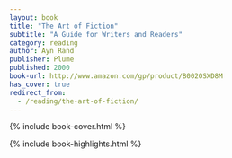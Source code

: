 ```yaml
---
layout: book
title: "The Art of Fiction"
subtitle: "A Guide for Writers and Readers"
category: reading
author: Ayn Rand
publisher: Plume
published: 2000
book-url: http://www.amazon.com/gp/product/B002OSXD8M
has_cover: true
redirect_from:
  - /reading/the-art-of-fiction/
---
```

{% include book-cover.html %}

{% include book-highlights.html %}
